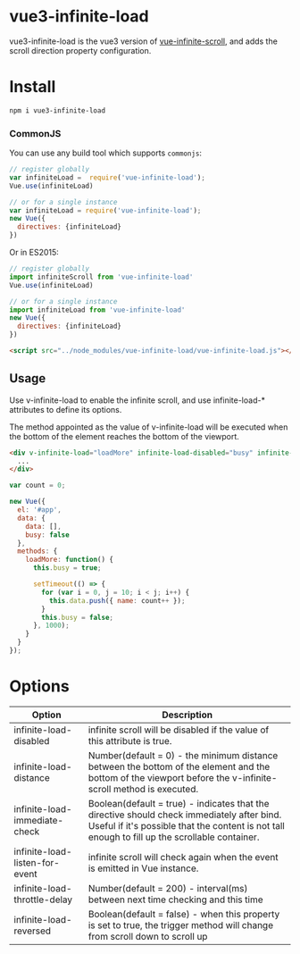 # vue3-infinite-load
vue3-infinite-load is the vue3 version of [vue-infinite-scroll](https://github.com/ElemeFE/vue-infinite-scroll), 
and adds the scroll direction property configuration.
# Install

```Bash
npm i vue3-infinite-load
```

### CommonJS

You can use any build tool which supports `commonjs`:

```JavaScript
// register globally
var infiniteLoad =  require('vue-infinite-load');
Vue.use(infiniteLoad)

// or for a single instance
var infiniteLoad = require('vue-infinite-load');
new Vue({
  directives: {infiniteLoad}
})

```

Or in ES2015:

```JavaScript
// register globally
import infiniteScroll from 'vue-infinite-load'
Vue.use(infiniteLoad)

// or for a single instance
import infiniteLoad from 'vue-infinite-load'
new Vue({
  directives: {infiniteLoad}
})

```

```HTML
<script src="../node_modules/vue-infinite-load/vue-infinite-load.js"></script>
```

## Usage

Use v-infinite-load to enable the infinite scroll, and use infinite-load-* attributes to define its options.

The method appointed as the value of v-infinite-load will be executed when the bottom of the element reaches the bottom of the viewport.

```HTML
<div v-infinite-load="loadMore" infinite-load-disabled="busy" infinite-load-distance="10">
  ...
</div>
```

```JavaScript
var count = 0;

new Vue({
  el: '#app',
  data: {
    data: [],
    busy: false
  },
  methods: {
    loadMore: function() {
      this.busy = true;

      setTimeout(() => {
        for (var i = 0, j = 10; i < j; i++) {
          this.data.push({ name: count++ });
        }
        this.busy = false;
      }, 1000);
    }
  }
});
```

# Options

| Option                         | Description                                                                                                                                                                     |
|--------------------------------|---------------------------------------------------------------------------------------------------------------------------------------------------------------------------------|
| infinite-load-disabled         | infinite scroll will be disabled if the value of this attribute is true.                                                                                                        |
| infinite-load-distance         | Number(default = 0) - the minimum distance between the bottom of the element and the bottom of the viewport before the v-infinite-scroll method is executed.                    |
| infinite-load-immediate-check  | Boolean(default = true) - indicates that the directive should check immediately after bind. Useful if it's possible that the content is not tall enough to fill up the scrollable container. |
| infinite-load-listen-for-event | infinite scroll will check again when the event is emitted in Vue instance.                                                                                                     |
| infinite-load-throttle-delay   | Number(default = 200) - interval(ms) between next time checking and this time                                                                                                   |
| infinite-load-reversed         | Boolean(default = false) - when this property is set to true, the trigger method will change from scroll down to scroll up                                                      |                                                                                                                                                             |
